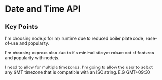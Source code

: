 # Date and Time API




## Key Points
I'm choosing node.js for my runtime due to reduced boiler plate code, ease-of-use and popularity.

I'm choosing express also due to it's minimalistic yet robust set of features and popularity with nodejs.

I need to allow for multiple timezones. I'm going to allow the user to select any GMT timezone that is compatible with an ISO string. E.G GMT+09:30
